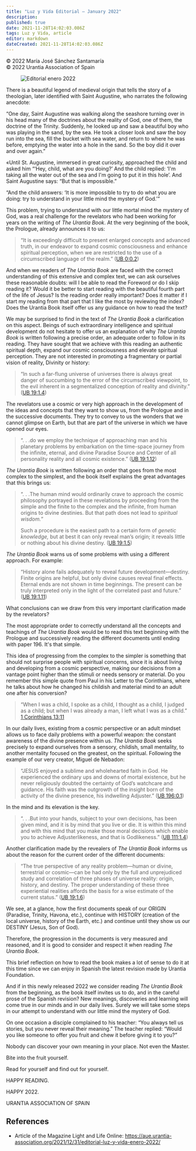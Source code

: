 ```yaml
---
title: "Luz y Vida Editorial – January 2022"
description: 
published: true
date: 2021-11-28T14:02:03.086Z
tags: Luz y Vida, article
editor: markdown
dateCreated: 2021-11-28T14:02:03.086Z
---
```


<p class="v-card v-sheet theme--light gray lighten-3 px-2">© 2022 María José Sánchez Santamaría<br>© 2022 Urantia Association of Spain</p>


<figure id="Figure_1" class="image urantiapedia">
<img src="/image/article/Luz_y_Vida/LyV_2022_01/Editorial-enero-22.jpg" alt="Editorial enero 2022">
</figure>

There is a beautiful legend of medieval origin that tells the story of a theologian, later identified with Saint Augustine, who narrates the following anecdote:

“One day, Saint Augustine was walking along the seashore turning over in his head many of the doctrines about the reality of God, one of them, the doctrine of the Trinity. Suddenly, he looked up and saw a beautiful boy who was playing in the sand, by the sea. He took a closer look and saw the boy run into the sea, fill the bucket with sea water, and return to where he was before, emptying the water into a hole in the sand. So the boy did it over and over again.”

«Until St. Augustine, immersed in great curiosity, approached the child and asked him “‘Hey, child, what are you doing?’ And the child replied: ‘I'm taking all the water out of the sea and I'm going to put it in this hole’. And Saint Augustine says: “But that is impossible.”

“And the child answers: ‘It is more impossible to try to do what you are doing: try to understand in your little mind the mystery of God.’”

This problem, trying to understand with our little mortal mind the mystery of God, was a real challenge for the revelators who had been working for years on the writing of _The Urantia Book_. At the very beginning of the book, the Prologue, already announces it to us:

> “It is exceedingly difficult to present enlarged concepts and advanced truth, in our endeavor to expand cosmic consciousness and enhance spiritual perception, when we are restricted to the use of a circumscribed language of the realm.” ([UB 0:0.2](/en/The_Urantia_Book/0#p0_2))

And when we readers of _The Urantia Book_ are faced with the correct understanding of this extensive and complex text, we can ask ourselves these reasonable doubts: will I be able to read the Foreword or do I skip reading it? Would it be better to start reading with the beautiful fourth part of the life of Jesus? Is the reading order really important? Does it matter if I start my reading from that part that I like the most by reviewing the index? Does the Urantia Book itself offer us any guidance on how to read the text?

We may be surprised to find in the text of _The Urantia Book_ a clarification on this aspect. Beings of such extraordinary intelligence and spiritual development do not hesitate to offer us an explanation of why _The Urantia Book_ is written following a precise order, an adequate order to follow in its reading. They have sought that we achieve with this reading an authentic spiritual depth, expand our cosmic consciousness and elevate spiritual perception. They are not interested in promoting a fragmentary or partial vision of reality, Divinity or history:

> “In such a far-flung universe of universes there is always great danger of succumbing to the error of the circumscribed viewpoint, to the evil inherent in a segmentalized conception of reality and divinity.” ([UB 19:1.4](/en/The_Urantia_Book/19#p1_4))

The revelators use a cosmic or very high approach in the development of the ideas and concepts that they want to show us, from the Prologue and in the successive documents. They try to convey to us the wonders that we cannot glimpse on Earth, but that are part of the universe in which we have opened our eyes.

> “. . .do we employ the technique of approaching man and his planetary problems by embarkation on the time-space journey from the infinite, eternal, and divine Paradise Source and Center of all personality reality and all cosmic existence.” ([UB 19:1.12](/en/The_Urantia_Book/19#p1_12))

_The Urantia Book_ is written following an order that goes from the most complex to the simplest, and the book itself explains the great advantages that this brings us:

> “. . .The human mind would ordinarily crave to approach the cosmic philosophy portrayed in these revelations by proceeding from the simple and the finite to the complex and the infinite, from human origins to divine destinies. But that path does not lead to *spiritual wisdom.*”
> 
> Such a procedure is the easiest path to a certain form of *genetic knowledge,* but at best it can only reveal man’s origin; it reveals little or nothing about his divine destiny. ([UB 19:1.5](/en/The_Urantia_Book/19#p1_5))

_The Urantia Book_ warns us of some problems with using a different approach. For example:

> “History alone fails adequately to reveal future development—destiny. Finite origins are helpful, but only divine causes reveal final effects. Eternal ends are not shown in time beginnings. The present can be truly interpreted only in the light of the correlated past and future.” ([UB 19:1.11](/en/The_Urantia_Book/19#p1_11))

What conclusions can we draw from this very important clarification made by the revelators?

The most appropriate order to correctly understand all the concepts and teachings of _The Urantia Book_ would be to read this text beginning with the Prologue and successively reading the different documents until ending with paper 196. It's that simple.

This idea of progressing from the complex to the simpler is something that should not surprise people with spiritual concerns, since it is about living and developing from a cosmic perspective, making our decisions from a vantage point higher than the stimuli or needs sensory or material. Do you remember this simple quote from Paul in his Letter to the Corinthians, where he talks about how he changed his childish and material mind to an adult one after his conversion?

> “When I was a child, I spoke as a child, I thought as a child, I judged as a child; but when I was already a man, I left what I was as a child.” [1 Corinthians 13:11](/en/Bible/1_Corinthians/13#v11)

In our daily lives, existing from a cosmic perspective or an adult mindset allows us to face daily problems with a powerful weapon: the constant awareness of the divine presence within us. _The Urantia Book_ seeks precisely to expand ourselves from a sensory, childish, small mentality, to another mentality focused on the greatest, on the spiritual. Following the example of our very creator, Miguel de Nebadon:

> “JESUS enjoyed a sublime and wholehearted faith in God. He experienced the ordinary ups and downs of mortal existence, but he never religiously doubted the certainty of God’s watchcare and guidance. His faith was the outgrowth of the insight born of the activity of the divine presence, his indwelling Adjuster.” ([UB 196:0.1](/en/The_Urantia_Book/196#p0_1))

In the mind and its elevation is the key.

> “. . .But into your hands, subject to your own decisions, has been given mind, and it is by mind that you live or die. It is within this mind and with this mind that you make those moral decisions which enable you to achieve Adjusterlikeness, and that is Godlikeness.” ([UB 111:1.4](/en/The_Urantia_Book/111#p1_4))

Another clarification made by the revealers of _The Urantia Book_ informs us about the reason for the current order of the different documents:

> “The true perspective of any reality problem—human or divine, terrestrial or cosmic—can be had only by the full and unprejudiced study and correlation of three phases of universe reality: origin, history, and destiny. The proper understanding of these three experiential realities affords the basis for a wise estimate of the current status.” ([UB 19:1.6](/en/The_Urantia_Book/19#p1_6))

We see, at a glance, how the first documents speak of our ORIGIN (Paradise, Trinity, Havona, etc.), continue with HISTORY (creation of the local universe, history of the Earth, etc.) and continue until they show us our DESTINY (Jesus, Son of God).

Therefore, the progression in the documents is very measured and reasoned, and it is good to consider and respect it when reading _The Urantia Book_.

This brief reflection on how to read the book makes a lot of sense to do it at this time since we can enjoy in Spanish the latest revision made by Urantia Foundation.

And if in this newly released 2022 we consider reading _The Urantia Book_ from the beginning, as the book itself invites us to do, and in the careful prose of the Spanish revision? New meanings, discoveries and learning will come true in our minds and in our daily lives. Surely we will take some steps in our attempt to understand with our little mind the mystery of God.

On one occasion a disciple complained to his teacher: “You always tell us stories, but you never reveal their meaning.” The teacher replied: “Would you like someone to offer you fruit and chew it before giving it to you?”

Nobody can discover your own meaning in your place. Not even the Master.

Bite into the fruit yourself.

Read for yourself and find out for yourself.

HAPPY READING.

HAPPY 2022.

URANTIA ASSOCIATION OF SPAIN

## References

- Article of the Magazine Light and Life Online: https://aue.urantia-association.org/2021/12/31/editorial-luz-y-vida-enero-2022/


